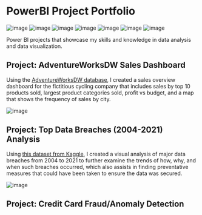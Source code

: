 # PowerBI Project Portfolio
![image](https://img.shields.io/badge/PowerBI-F2C811?style=for-the-badge&logo=Power%20BI&logoColor=white) 
![image](https://img.shields.io/badge/Python-FFD43B?style=for-the-badge&logo=python&logoColor=blue)
![image](https://img.shields.io/badge/MySQL-005C84?style=for-the-badge&logo=mysql&logoColor=white)
![image](https://img.shields.io/badge/PostgreSQL-316192?style=for-the-badge&logo=postgresql&logoColor=white)
![image](https://img.shields.io/badge/Microsoft%20SQL%20Server-CC2927?style=for-the-badge&logo=microsoft%20sql%20server&logoColor=white)
![image](https://img.shields.io/badge/Microsoft_Excel-217346?style=for-the-badge&logo=microsoft-excel&logoColor=white)
![image](https://img.shields.io/badge/Visual_Studio-5C2D91?style=for-the-badge&logo=visual%20studio&logoColor=white)

Power BI projects that showcase my skills and knowledge in data analysis and data visualization.

## Project: AdventureWorksDW Sales Dashboard
Using the [AdventureWorksDW database](https://learn.microsoft.com/en-us/sql/samples/adventureworks-install-configure?view=sql-server-ver16&tabs=ssms), I created a sales overview dashboard for the fictitious cycling company that includes sales by top 10 products sold, largest product categories sold, profit vs budget, and a map that shows the frequency of sales by city. 

![image](https://github.com/user-attachments/assets/fa23451c-ba46-4457-902c-953232a11e9c)


## Project: Top Data Breaches (2004-2021) Analysis
Using [this dataset from Kaggle](https://www.kaggle.com/datasets/hishaamarmghan/list-of-top-data-breaches-2004-2021), I created a visual analysis of major data breaches from 2004 to 2021 to further examine the trends of how, why, and when such breaches occurred, which also assists in finding preventative measures that could have been taken to ensure the data was secured.

![image](https://github.com/user-attachments/assets/13210610-2e6a-4732-8f38-4faa228b4d0d)


## Project: Credit Card Fraud/Anomaly Detection
